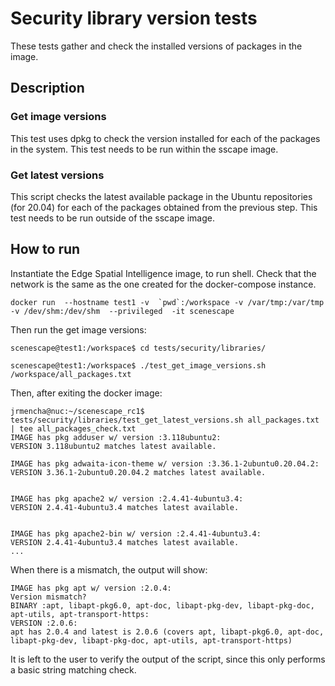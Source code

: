 # Security library version tests

These tests gather and check the installed versions of packages in the image.

## Description

### Get image versions

This test uses dpkg to check the version installed for each of the packages in the system.
This test needs to be run within the sscape image.

### Get latest versions

This script checks the latest available package in the Ubuntu repositories (for 20.04) for each of the packages obtained from the previous step.
This test needs to be run outside of the sscape image.

## How to run

Instantiate the Edge Spatial Intelligence image, to run shell. Check that the network is the same as the one created for the docker-compose instance.

```
docker run  --hostname test1 -v  `pwd`:/workspace -v /var/tmp:/var/tmp  -v /dev/shm:/dev/shm  --privileged  -it scenescape
```

Then run the get image versions:

```
scenescape@test1:/workspace$ cd tests/security/libraries/

scenescape@test1:/workspace$ ./test_get_image_versions.sh /workspace/all_packages.txt

```

Then, after exiting the docker image:

```
jrmencha@nuc:~/scenescape_rc1$ tests/security/libraries/test_get_latest_versions.sh all_packages.txt | tee all_packages_check.txt
IMAGE has pkg adduser w/ version :3.118ubuntu2:
VERSION 3.118ubuntu2 matches latest available.

IMAGE has pkg adwaita-icon-theme w/ version :3.36.1-2ubuntu0.20.04.2:
VERSION 3.36.1-2ubuntu0.20.04.2 matches latest available.


IMAGE has pkg apache2 w/ version :2.4.41-4ubuntu3.4:
VERSION 2.4.41-4ubuntu3.4 matches latest available.


IMAGE has pkg apache2-bin w/ version :2.4.41-4ubuntu3.4:
VERSION 2.4.41-4ubuntu3.4 matches latest available.
...
```

When there is a mismatch, the output will show:

```
IMAGE has pkg apt w/ version :2.0.4:
Version mismatch?
BINARY :apt, libapt-pkg6.0, apt-doc, libapt-pkg-dev, libapt-pkg-doc, apt-utils, apt-transport-https:
VERSION :2.0.6:
apt has 2.0.4 and latest is 2.0.6 (covers apt, libapt-pkg6.0, apt-doc, libapt-pkg-dev, libapt-pkg-doc, apt-utils, apt-transport-https)
```

It is left to the user to verify the output of the script, since this only performs a basic string matching check.
